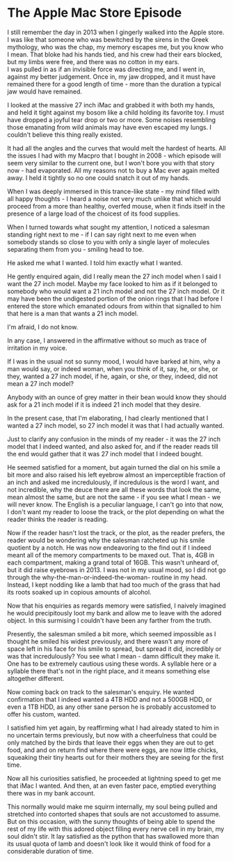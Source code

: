 # The Apple Mac Store Episode

I still remember the day in 2013 when I gingerly walked into the Apple store. 
I was like that someone who was bewitched by the sirens in the Greek mythology, who was the chap, my memory escapes me, but you know who I mean. 
That bloke had his hands tied, and his crew had their ears blocked, but my limbs were free, and there was no cotton in my ears.  
I was pulled in as if an invisible force was directing me, and I went in, against my better judgement.
Once in, my jaw dropped, and it must have remained there for a good length of time - more than the duration a typical jaw would have remained.

I looked at the massive 27 inch iMac and grabbed it with both my hands, and held it tight against my bosom like a child holding its favorite toy. 
I must have dropped a joyful tear drop or two or more. 
Some noises resembling those emanating from wild animals may have even escaped my lungs. 
I couldn't believe this thing really existed.

It had all the angles and the curves that would melt the hardest of hearts. 
All the issues I had with my Macpro that I bought in 2008 - which episode will seem very similar to the current  one, but I won't bore you with that story now - had evaporated. 
All my reasons not to buy a Mac ever again melted away.
I held it tightly so no one could snatch it out of my hands.

When I was deeply immersed in this trance-like state - my mind filled with all happy thoughts - I heard a noise not very much unlike that which would proceed from a more than healthy, overfed mouse, when it finds itself in the presence of a large load of the choicest of its food supplies.

When I turned towards what sought my attention, I noticed a salesman standing right next to me - if I can say right next to me even when somebody stands so close to you with only a single layer of molecules separating them from you - smiling head to toe.

He asked me what I wanted.
I told him exactly what I wanted.

He gently enquired again, did I really mean the 27 inch model when I said I want the 27 inch model.
Maybe my face looked to him as if it belonged to somebody who would want a 21 inch model and not the 27 inch model.
Or it may have been the undigested portion of the onion rings that I had before I entered the store which emanated odours from within that signalled to him that here is a man that wants a 21 inch model.

I'm afraid, I do not know.

In any case, I answered in the affirmative without so much as trace of irritation in my voice.

If I was in the usual not so sunny mood, I would have barked at him, why a man would say, or indeed woman, when you think of it, say, he, or she, or they, wanted a 27 inch model, if he, again, or she, or they, indeed, did not mean a 27 inch model?

Anybody with an ounce of grey matter in their bean would know they should ask for a 21 inch model if it is indeed 21 inch model that they desire.

In the present case, that I'm elaborating, I had clearly mentioned that I wanted a 27 inch model, so 27 inch model it was that I had actually wanted.

Just to clarify any confusion in the minds of my reader - it was the 27 inch model that I indeed wanted, and also asked for, and if the reader reads till the end would gather that it was 27 inch model that I indeed bought. 

He seemed satisfied for a moment, but again turned the dial on his smile a bit more and also raised his left eyebrow almost an imperceptible fraction of an inch and asked me incredulously, if incredulous is the word I want, and not incredible, why the deuce there are all these words that look the same, mean almost the same, but are not the same - if you see what I mean - we will never know. The English is a peculiar language, I can't go into that now, I don't want my reader to loose the track, or the plot depending on what the reader thinks the reader is reading. 

Now if the reader hasn't lost the track, or the plot, as the reader prefers, the reader would be wondering why the salesman ratcheted  up his smile quotient by a notch.
He was now endeavoring to the find out if I indeed meant all of the memory compartments to be maxed out.
That is, 4GB in each compartment, making a grand total of 16GB.
This wasn't unheard of, but it did raise eyebrows in 2013.
I was not in my usual mood, so I did not go through the why-the-man-or-indeed-the-woman- routine in my head.
Instead, I kept nodding like a lamb that had too much of the grass that had its roots soaked up in copious amounts of alcohol.

Now that his enquiries as regards memory were satisfied, I naively imagined he would precipitously loot my bank and allow me to leave with the adored object.
In this surmising I couldn't have been any farther from the truth.

Presently, the salesman smiled a bit more, which seemed impossible as I thought he smiled his widest previously, and there wasn't any more of space left in his face for his smile to spread, but spread it did, incredibly or was that incredulously? You see what I mean - damn difficult they make it. 
One has to be extremely cautious using these words. 
A syllable here or a syllable there that's not in the right place, and it means something else altogether different.

Now coming back on track to the salesman's enquiry.
He wanted confirmation that I indeed wanted a 4TB HDD and not a 500GB HDD, or even a 1TB HDD, as any other sane person he is probably accustomed to offer his custom, wanted. 

I satisfied him yet again, by reaffirming what I had already stated to him in no uncertain terms previously, but now with a cheerfulness that could be only matched by the birds that leave their eggs when they are out to get food, and and on return find where there were eggs, are now little chicks, squeaking their tiny hearts out for their mothers they are seeing for the first time. 

Now all his curiosities satisfied, he proceeded at lightning speed to get me that iMac I wanted. 
And then, at an even faster pace, emptied everything there was in my bank account.

This normally would make me squirm internally, my soul being pulled and stretched into contorted shapes that souls are not accustomed to assume.
But on this occasion, with the sunny thoughts of being able to spend the rest of my life with this adored object filling every nerve cell in my brain, my soul didn't stir. 
It lay satisfied as the python that has swallowed more than its usual quota of lamb and doesn't look like it would think of food for a considerable duration of time. 